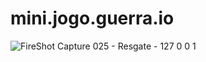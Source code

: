 # mini.jogo.guerra.io

![FireShot Capture 025 - Resgate - 127 0 0 1](https://user-images.githubusercontent.com/92475408/157749292-5d8b5f1c-53c2-4ce4-a98c-925e733ca573.png)
